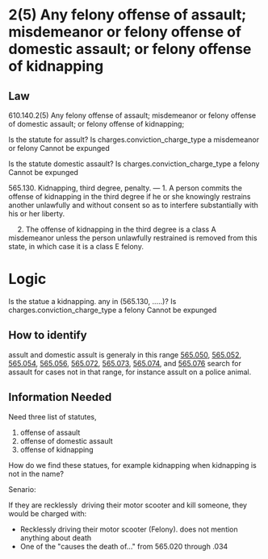 # 2(5)  Any felony offense of assault; misdemeanor or felony offense of domestic assault; or felony offense of kidnapping

## Law

610.140.2(5)  Any felony offense of assault; misdemeanor or felony offense of domestic assault; or felony offense of kidnapping;

Is the statute for assult?
   Is charges.conviction_charge_type a misdemeanor or felony
       Cannot be expunged

Is the statute domestic assault?
   Is charges.conviction_charge_type a felony
       Cannot be expunged
       
       
       
565.130.  Kidnapping, third degree, penalty. — 1.  A person commits the offense of kidnapping in the third degree if he or she knowingly restrains another unlawfully and without consent so as to interfere substantially with his or her liberty.

  2.  The offense of kidnapping in the third degree is a class A misdemeanor unless the person unlawfully restrained is removed from this state, in which case it is a class E felony.

# Logic 
Is the statue a kidnapping. any in  (565.130, .....)?
   Is charges.conviction_charge_type a felony
       Cannot be expunged
       
       
## How to identify
assult and domestic assult is generaly in this range [565.050](https://www.revisor.mo.gov/main/OneSection.aspx?section=565.050),
[565.052](https://www.revisor.mo.gov/main/OneSection.aspx?section=565.052),
[565.054](https://www.revisor.mo.gov/main/OneSection.aspx?section=565.054),
[565.056](https://www.revisor.mo.gov/main/OneSection.aspx?section=565.056),
[565.072](https://www.revisor.mo.gov/main/OneSection.aspx?section=565.072),
[565.073](https://www.revisor.mo.gov/main/OneSection.aspx?section=565.073),
[565.074](https://www.revisor.mo.gov/main/OneSection.aspx?section=565.074), and
[565.076](https://www.revisor.mo.gov/main/OneSection.aspx?section=565.076) search for assault for cases not in that range, for instance assult on a police animal.

## Information Needed

Need three list of statutes,  

1. offense of assault
2. offense of domestic assault
3. offense of kidnapping

How do we find these statues, for example kidnapping when kidnapping is not in the name?



Senario:

If they are recklessly  driving their motor scooter and kill someone, they would be charged with:
* Recklessly driving their motor scooter (Felony). does not mention anything about death
* One of the "causes the death of..." from 565.020 through .034



